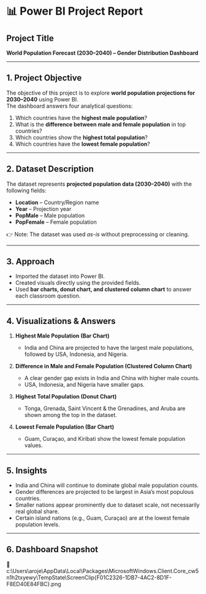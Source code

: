 # 📊 Power BI Project Report  

## Project Title  
**World Population Forecast (2030–2040) – Gender Distribution Dashboard**

---

## 1. Project Objective  
The objective of this project is to explore **world population projections for 2030–2040** using Power BI.  
The dashboard answers four analytical questions:  

1. Which countries have the **highest male population**?  
2. What is the **difference between male and female population** in top countries?  
3. Which countries show the **highest total population**?  
4. Which countries have the **lowest female population**?  

---

## 2. Dataset Description  
The dataset represents **projected population data (2030–2040)** with the following fields:  

- **Location** – Country/Region name  
- **Year** – Projection year  
- **PopMale** – Male population  
- **PopFemale** – Female population  

👉 Note: The dataset was used *as-is* without preprocessing or cleaning.  

---

## 3. Approach  
- Imported the dataset into Power BI.  
- Created visuals directly using the provided fields.  
- Used **bar charts, donut chart, and clustered column chart** to answer each classroom question.  

---

## 4. Visualizations & Answers  

1. **Highest Male Population (Bar Chart)**  
   - India and China are projected to have the largest male populations, followed by USA, Indonesia, and Nigeria.  

2. **Difference in Male and Female Population (Clustered Column Chart)**  
   - A clear gender gap exists in India and China with higher male counts.  
   - USA, Indonesia, and Nigeria have smaller gaps.  

3. **Highest Total Population (Donut Chart)**  
   - Tonga, Grenada, Saint Vincent & the Grenadines, and Aruba are shown among the top in the dataset.  

4. **Lowest Female Population (Bar Chart)**  
   - Guam, Curaçao, and Kiribati show the lowest female population values.  

---

## 5. Insights  
- India and China will continue to dominate global male population counts.  
- Gender differences are projected to be largest in Asia’s most populous countries.  
- Smaller nations appear prominently due to dataset scale, not necessarily real global share.  
- Certain island nations (e.g., Guam, Curaçao) are at the lowest female population levels.  

---

## 6. Dashboard Snapshot  
📌 
c:\Users\aroje\AppData\Local\Packages\MicrosoftWindows.Client.Core_cw5n1h2txyewy\TempState\ScreenClip\{F01C2326-1DB7-4AC2-8D1F-F8ED40E84FBC}.png 

